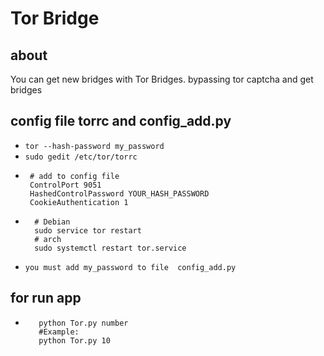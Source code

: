 # Tor Bridge

## about
You can get new bridges with Tor Bridges. bypassing tor captcha and get bridges

## config file torrc and config_add.py
-  `tor --hash-password my_password`
-  `sudo gedit /etc/tor/torrc`
-  ```
    # add to config file
    ControlPort 9051
    HashedControlPassword YOUR_HASH_PASSWORD
    CookieAuthentication 1
    ```
- ```
    # Debian
    sudo service tor restart 
    # arch
    sudo systemctl restart tor.service
    ```
 - `you must add my_password to file  config_add.py`
 ## for run app
 - ```
      python Tor.py number 
      #Example:
      python Tor.py 10
      ```
